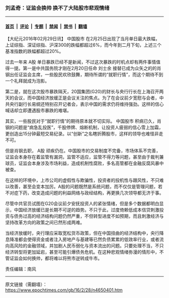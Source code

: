 ### 刘孟奇：证监会换帅 换不了大陆股市悲观情绪

---

#### [首页](../../../..?n4650401) &nbsp;|&nbsp; [评论](../../../../../epoch-comment?n4650401) &nbsp;|&nbsp; [专题](../../../../../epoch-special?n4650401) &nbsp;|&nbsp; [禁闻](../../../../../epoch-news?n4650401) &nbsp;|&nbsp; [禁书](../../../../../books?n4650401) &nbsp;|&nbsp; [翻墙](https://github.com/gfw-breaker/nogfw/blob/master/README.md?n4650401)


<div class="post_content" id="artbody" itemprop="articleBody">
 <!-- article content begin -->
 <p>
  【大纪元2016年02月29日讯】
  <ok href="https://www.epochtimes.com/gb/tag/%E4%B8%AD%E5%9B%BD%E8%82%A1%E5%B8%82.html">
   中国股市
  </ok>
  在2月25日出现了当月单日最大跌幅，上证综指、深证综指、沪深300的跌幅都超过6%，而今年到二月下旬，上述三个基准指数的跌幅都超过20%。
 </p>
 <p>
  过去一年来
  <ok href="https://www.epochtimes.com/gb/tag/a%E8%82%A1.html">
   A股
  </ok>
  单日暴跌已经不是新闻，不过这次暴跌的时机点却有两件事情值得一提。第一是中共国务院才刚在2月20日任命
  <ok href="https://www.epochtimes.com/gb/tag/%E5%88%98%E5%A3%AB%E4%BD%99.html">
   刘士余
  </ok>
  接替已成为众矢之的的肖钢出任证监会主席，一些股民欢欣鼓舞，期待所谓的“就职行情”，而这个期待不到一个礼拜就成为泡影。
 </p>
 <p>
  第二是，就在这次股市暴跌隔天，20国集团(G20)的财长与央行行长在上海召开两天的会议，而中国经济放缓正是会议关注的焦点。为了在会议前夕宽慰与会者，中共央行副行长易纲还特别召开记者会，表示中国的需求仍将维持强劲。这样的信心喊话却立即遭遇股市暴跌的难堪。
 </p>
 <p>
  其实，一些股民对于“就职行情”的期待原本就不切实际。
  <ok href="https://www.epochtimes.com/gb/tag/%E4%B8%AD%E5%9B%BD%E8%82%A1%E5%B8%82.html">
   中国股市
  </ok>
  积病已久，肖钢的问题是“病急乱投医”，千股停牌、熔断机制，让投资人疲弱的信心雪上加霜，更创造出15分钟最短交易纪录。以“创新”之名瞎折腾股市，这样的领导也难怪非走不可。
 </p>
 <p>
  但是肖钢去职，
  <ok href="https://www.epochtimes.com/gb/tag/a%E8%82%A1.html">
   A股
  </ok>
  顽疾仍在。中国股市的交易制度不完备，市场体系不完善，证监会本身存在着监管有漏洞，监管不适应，监管不得力等问题，甚至由于裁判兼球员，证监会本身涉及市场利益，造成机制性腐败，多名高管都在金融反腐风暴中被查。
 </p>
 <p>
  在这样的环境中，上市公司的虚假性与欺骗性，投资者的投机性与跟风性，不只难以改善，甚至会变本加厉。A股的问题既然是系统问题，而不仅仅是管理问题，若不对症下药，改变造成问题的利益网络与政经结构，再更换几次领导都无济于事。
 </p>
 <p>
  尽管中共官员试图在G20会议前夕安抚投资人的紧张情绪，但是多个数据都明白显示，中国经济放缓已是长期不可逆的趋势。不只于此，过度倚赖低成本信贷刺激投资与债务过高的经济结构问题仍然严重，不但转型进度不如预期，而且刺激经济与坚持改革方向的政策之间已然形成两难。
 </p>
 <p>
  当经济放缓时，央行理应采取宽松货币政策，但在中国扭曲的经济结构中，央行降息降准都会使得资金或者注入房地产与基建等已然负债累累的低效率行业，或者流向高风险的金融领域，并加剧人民币弱化与资本流出的问题。只要处理不当，不只经济转型将更加延宕，甚至可能引爆债务危机。在这种悲观情绪弥漫的情形中，不管证监会如何换帅，都将难以将熊市逆转成牛市。
 </p>
 <p>
  责任编辑：南风
 </p>
 <!-- article content end -->
 <div id="below_article_ad">
 </div>
</div>


---

原文链接（需翻墙）：https://www.epochtimes.com/gb/16/2/28/n4650401.htm